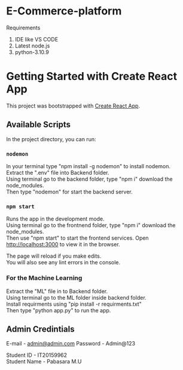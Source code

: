 # E-Commerce-platform

Requirements 
1. IDE like VS CODE
2. Latest node.js
3. python-3.10.9

# Getting Started with Create React App

This project was bootstrapped with [Create React App](https://github.com/facebook/create-react-app).

## Available Scripts

In the project directory, you can run:

### `nodemon`
In your terminal type "npm install -g nodemon" to install nodemon.\
Extract the ".env" file into Backend folder.\
Using terminal go to the backend folder, type "npm i" download the node_modules.\
Then type "nodemon" for start the backend server.


### `npm start`

Runs the app in the development mode.\
Using terminal go to the frontnend folder, type "npm i" download the node_modules.\
Then use "npm start" to start the frontend services.
Open [http://localhost:3000](http://localhost:3000) to view it in the browser.

The page will reload if you make edits.\
You will also see any lint errors in the console.


### For the Machine Learning 
Extract the "ML" file in to Backend folder.\
Using terminal go to the ML folder inside backend folder.\
Install requirments using "pip install -r requirments.txt"\
Then type "python app.py" to run the app.

## Admin Credintials
E-mail - admin@admin.com
Password - Admin@123

Student ID - IT20159962\
Student Name - Pabasara M.U


